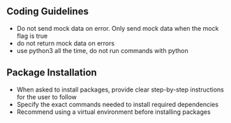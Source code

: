 ## Coding Guidelines

- Do not send mock data on error. Only send mock data when the mock flag is true
- do not return mock data on errors
- use python3 all the time, do not run commands with python

## Package Installation

- When asked to install packages, provide clear step-by-step instructions for the user to follow
- Specify the exact commands needed to install required dependencies
- Recommend using a virtual environment before installing packages